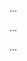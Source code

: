 <panel type="danger" header=":trophy: Can apply basic level best practices when writing developer documents :star:" expandable expanded no-close>

<panel type="danger" header=":trophy: Can explain the two types of developer docs :star:" expandable>
  <include src="../../book/documentation/introduction/what/full.md" />
  <panel header=":dart: Evidence" expanded>

...

  </panel>
</panel>

<panel type="danger" header=":trophy: Can explain the need for comprehensibility in documents :star:" expandable>
  <include src="../../book/documentation/guidelines/aimForComprehensibility/what/full.md" />
  <panel header=":dart: Evidence" expanded>

...

  </panel>
</panel>

<panel type="danger" header=":trophy: Can write reasonably comprehensible developer documents :star:" expandable>
  <include src="../../book/documentation/guidelines/aimForComprehensibility/how/full.md" />
  <panel header=":dart: Evidence" expanded>

...

  </panel>
</panel>

</panel>
